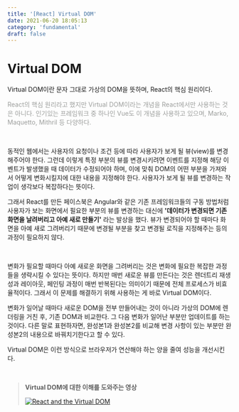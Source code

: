 ```yaml
---
title: '[React] Virtual DOM'
date: 2021-06-20 18:05:13
category: 'fundamental'
draft: false
---
```


# Virtual DOM

Virtual DOM이란 문자 그대로 가상의 DOM을 뜻하며, React의 핵심 원리이다.

<span style="color: #9D9F9D;">React의 핵심 원리라고 했지만 Virtual DOM이라는 개념을 React에서만 사용하는 것은 아니다. 인기있는 프레임워크 중 하나인 Vue도 이 개념을 사용하고 있으며, Marko, Maquetto, Mithril 등 다양하다.</span>

<br />
 
동적인 웹에서는 사용자의 요청이나 조건 등에 따라 사용자가 보게 될 뷰(view)를 변경해주어야 한다. 그런데 이렇게 특정 부분의 뷰를 변경시키려면 이벤트를 지정해 해당 이벤트가 발생했을 때 데이터가 수정되어야 하며, 이에 맞춰 DOM의 어떤 부분을 가져와서 어떻게 변화시킬지에 대한 내용을 지정해야 한다. 사용자가 보게 될 뷰를 변경하는 작업이 생각보다 복잡하다는 뜻이다.

그래서 React를 만든 페이스북은 Angular와 같은 기존 프레임워크들의 구동 방법처럼 사용자가 보는 화면에서 필요한 부분의 뷰를 변경하는 대신에 **'데이터가 변경되면 기존 화면을 날려버리고 아예 새로 만들기'** 라는 발상을 했다. 뷰가 변경되어야 할 때마다 화면을 아예 새로 그려버리기 때문에 변경될 부분을 찾고 변경될 로직을 지정해주는 등의 과정이 필요하지 않다.

<br />

변화가 필요할 때마다 아예 새로운 화면을 그려버리는 것은 변화에 필요한 복잡한 과정들을 생략시킬 수 있다는 뜻이다. 하지만 매번 새로운 뷰를 만든다는 것은 렌더트리 재생성과 레이아웃, 페인팅 과정이 매번 반복된다는 의미이기 때문에 전체 프로세스가 비효율적이다. 그래서 이 문제를 해결하기 위해 사용하는 게 바로 Virtual DOM이다.

변화가 일어날 때마다 새로운 DOM을 전부 만들어내는 것이 아니라 가상의 DOM에 렌더링을 거친 후, 기존 DOM과 비교한다. 그 다음 변화가 일어난 부분만 업데이트를 하는 것이다. 다른 말로 표현하자면, 완성본1과 완성본2를 비교해 변경 사항이 있는 부분만 완성본2의 내용으로 바꿔치기한다고 할 수 있다.

Virtual DOM은 이런 방식으로 브라우저가 연산해야 하는 양을 줄여 성능을 개선시킨다.

<br />

> **Virtual DOM에 대한 이해를 도와주는 영상**
>
> [![React and the Virtual DOM](https://img.youtube.com/vi/BYbgopx44vo/0.jpg)](https://youtu.be/BYbgopx44vo)

<br/>
<br/>
<br/>
<br/>
